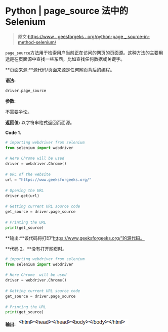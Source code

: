# Python | page_source 法中的 Selenium

> 原文:[https://www . geesforgeks . org/python-page _ source-in-method-selenium/](https://www.geeksforgeeks.org/python-page_source-method-in-selenium/)

`page_source`方法用于检索用户当前正在访问的网页的页面源。这种方法的主要用途是在页面源中查找一些东西，比如查找任何数据或关键字。

**页面来源:**源代码/页面来源是任何网页背后的编程。

**语法:**

```py
driver.page_source

```

**参数:**

不需要争论。

**返回值:**
以字符串格式返回页面源。

**Code 1.**

```py
# importing webdriver from selenium
from selenium import webdriver

# Here Chrome will be used
driver = webdriver.Chrome()

# URL of the website 
url = "https://www.geeksforgeeks.org/"

# Opening the URL
driver.get(url)

# Getting current URL source code
get_source = driver.page_source

# Printing the URL
print(get_source)
```

**输出:**该代码将打印“https://www.geeksforgeeks.org/”的源代码。

**代码 2。**没有打开网页时。

```py
# importing webdriver from selenium
from selenium import webdriver

# Here Chrome  will be used
driver = webdriver.Chrome()

# Getting current URL source code
get_source = driver.page_source

# Printing the URL
print(get_source)
```

**输出:**
![](img/61095c16698b61f74ae9036d4c72eba4.png)
